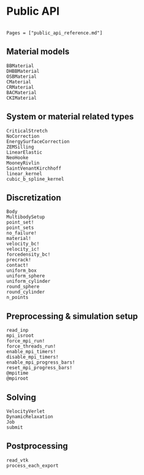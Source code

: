 # Public API

```@meta

```

```@contents
Pages = ["public_api_reference.md"]
```

## Material models
```@docs
BBMaterial
DHBBMaterial
OSBMaterial
CMaterial
CRMaterial
BACMaterial
CKIMaterial
```

## System or material related types
```@docs
CriticalStretch
NoCorrection
EnergySurfaceCorrection
ZEMSilling
LinearElastic
NeoHooke
MooneyRivlin
SaintVenantKirchhoff
linear_kernel
cubic_b_spline_kernel
```

## Discretization
```@docs
Body
MultibodySetup
point_set!
point_sets
no_failure!
material!
velocity_bc!
velocity_ic!
forcedensity_bc!
precrack!
contact!
uniform_box
uniform_sphere
uniform_cylinder
round_sphere
round_cylinder
n_points
```

## Preprocessing & simulation setup
```@docs
read_inp
mpi_isroot
force_mpi_run!
force_threads_run!
enable_mpi_timers!
disable_mpi_timers!
enable_mpi_progress_bars!
reset_mpi_progress_bars!
@mpitime
@mpiroot
```

## Solving
```@docs
VelocityVerlet
DynamicRelaxation
Job
submit
```

## Postprocessing
```@docs
read_vtk
process_each_export
```